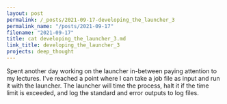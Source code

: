 ```yaml
---
layout: post
permalink: /_posts/2021-09-17-developing_the_launcher_3
permalink_name: "/posts/2021-09-17"
filename: "2021-09-17"
title: cat developing_the_launcher_3.md
link_title: developing_the_launcher_3
projects: deep_thought
---
```

Spent another day working on the launcher in-between paying attention to my lectures. I've reached a point where I can take a job file as input and run it with the launcher. The launcher will time the process, halt it if the time limit is exceeded, and log the standard and error outputs to log files.
